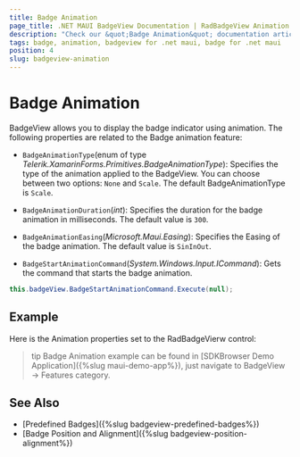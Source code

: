 ```yaml
---
title: Badge Animation
page_title: .NET MAUI BadgeView Documentation | RadBadgeView Animation
description: "Check our &quot;Badge Animation&quot; documentation article for Telerik BadgeView for .NET MAUI."
tags: badge, animation, badgeview for .net maui, badge for .net maui
position: 4
slug: badgeview-animation
---
```


# Badge Animation

BadgeView allows you to display the badge indicator using animation. The following properties are related to the Badge animation feature:

* `BadgeAnimationType`(enum of type *Telerik.XamarinForms.Primitives.BadgeAnimationType*): Specifies the type of the animation applied to the BadgeView. You can choose between two options: `None` and `Scale`. The default BadgeAnimationType is `Scale`. 

* `BadgeAnimationDuration`(*int*): Specifies the duration for the badge animation in milliseconds. The default value is `300`.

* `BadgeAnimationEasing`(*Microsoft.Maui.Easing*): Specifies the Easing of the badge animation. The default value is `SinInOut`.

* `BadgeStartAnimationCommand`(*System.Windows.Input.ICommand*): Gets the command that starts the badge animation.

```C#
this.badgeView.BadgeStartAnimationCommand.Execute(null);
```

## Example

Here is the Animation properties set to the RadBadgeVierw control:

<snippet id='badgeview-animation'/>

>tip Badge Animation example can be found in [SDKBrowser Demo Application]({%slug maui-demo-app%}), just navigate to BadgeView -> Features category.

## See Also

- [Predefined Badges]({%slug badgeview-predefined-badges%})
- [Badge Position and Alignment]({%slug badgeview-position-alignment%})